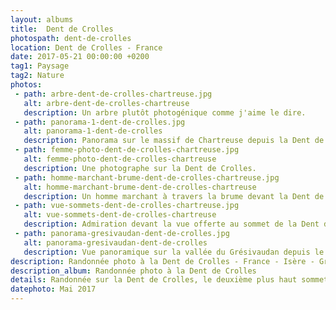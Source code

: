 ```yaml
---
layout: albums
title:  Dent de Crolles
photospath: dent-de-crolles
location: Dent de Crolles - France
date: 2017-05-21 00:00:00 +0200
tag1: Paysage
tag2: Nature
photos:
 - path: arbre-dent-de-crolles-chartreuse.jpg
   alt: arbre-dent-de-crolles-chartreuse
   description: Un arbre plutôt photogénique comme j'aime le dire.
 - path: panorama-1-dent-de-crolles.jpg
   alt: panorama-1-dent-de-crolles
   description: Panorama sur le massif de Chartreuse depuis la Dent de Crolles.
 - path: femme-photo-dent-de-crolles-chartreuse.jpg
   alt: femme-photo-dent-de-crolles-chartreuse
   description: Une photographe sur la Dent de Crolles.
 - path: homme-marchant-brume-dent-de-crolles-chartreuse.jpg
   alt: homme-marchant-brume-dent-de-crolles-chartreuse
   description: Un homme marchant à travers la brume devant la Dent de Crolles.
 - path: vue-sommets-dent-de-crolles-chartreuse.jpg
   alt: vue-sommets-dent-de-crolles-chartreuse
   description: Admiration devant la vue offerte au sommet de la Dent de Crolles.
 - path: panorama-gresivaudan-dent-de-crolles.jpg
   alt: panorama-gresivaudan-dent-de-crolles
   description: Vue panoramique sur la vallée du Grésivaudan depuis le sommet de la Dent de Crolles.
description: Randonnée photo à la Dent de Crolles - France - Isère - Grenoble - Photographies
description_album: Randonnée photo à la Dent de Crolles
details: Randonnée sur la Dent de Crolles, le deuxième plus haut sommet du massif de Chartreuse. Ma préferée pour les paysages aux alentours de Grenoble. Beaucoup de contrastes entre le coté rocailleux du sommet et le coté très dense des forêts du massif. Avec un peu de chance vous pourrez apercevoir des chamois.
datephoto: Mai 2017
---
```


